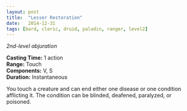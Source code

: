 ```yaml
---
layout: post
title:  "Lesser Restoration"
date:   2014-12-31
tags: [bard, cleric, druid, paladin, ranger, level2]
---
```


_2nd-level abjuration_

**Casting Time:** 1 action  
**Range:** Touch  
**Components:** V, S  
**Duration:** Instantaneous

You touch a creature and can end either one disease or one condition afflicting it. The condition can be blinded, deafened, paralyzed, or poisoned.
